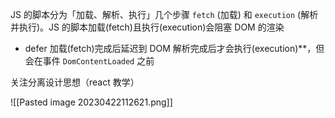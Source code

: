 


JS 的脚本分为「加载、解析、执行」几个步骤 `fetch` (加载) 和 `execution` (解析并执行)。JS 的脚本加载(fetch)且执行(execution)会阻塞 DOM 的渲染

-   defer 加载(fetch)完成后延迟到 DOM 解析完成后才会执行(execution)**，但会在事件 `DomContentLoaded` 之前


关注分离设计思想（react 教学）

![[Pasted image 20230422112621.png]]